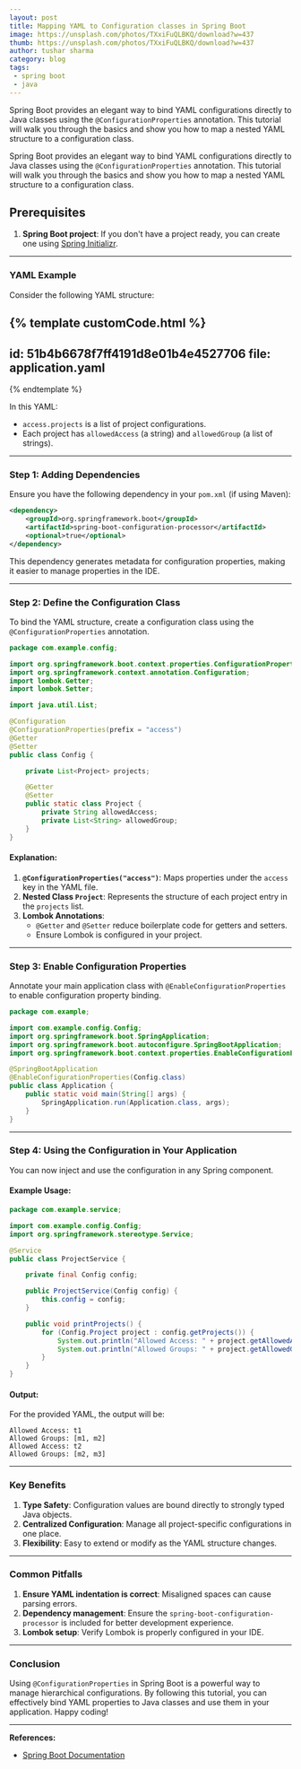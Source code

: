 ```yaml
---
layout: post
title: Mapping YAML to Configuration classes in Spring Boot
image: https://unsplash.com/photos/TXxiFuQLBKQ/download?w=437
thumb: https://unsplash.com/photos/TXxiFuQLBKQ/download?w=437
author: tushar sharma
category: blog
tags:
 - spring boot
 - java
---
```


Spring Boot provides an elegant way to bind YAML configurations directly to Java classes using the `@ConfigurationProperties` annotation. This tutorial will walk you through the basics and show you how to map a nested YAML structure to a configuration class.<!-- truncate_here -->

Spring Boot provides an elegant way to bind YAML configurations directly to Java classes using the `@ConfigurationProperties` annotation. This tutorial will walk you through the basics and show you how to map a nested YAML structure to a configuration class.

## Prerequisites
1. **Spring Boot project**: If you don't have a project ready, you can create one using [Spring Initializr](https://start.spring.io/).

---

### YAML Example
Consider the following YAML structure:

{% template  customCode.html %}
---
id: 51b4b6678f7ff4191d8e01b4e4527706
file: application.yaml
---
{% endtemplate %}


In this YAML:
- `access.projects` is a list of project configurations.
- Each project has `allowedAccess` (a string) and `allowedGroup` (a list of strings).

---

### Step 1: Adding Dependencies
Ensure you have the following dependency in your `pom.xml` (if using Maven):

```xml
<dependency>
    <groupId>org.springframework.boot</groupId>
    <artifactId>spring-boot-configuration-processor</artifactId>
    <optional>true</optional>
</dependency>
```

This dependency generates metadata for configuration properties, making it easier to manage properties in the IDE.

---

### Step 2: Define the Configuration Class
To bind the YAML structure, create a configuration class using the `@ConfigurationProperties` annotation.

```java
package com.example.config;

import org.springframework.boot.context.properties.ConfigurationProperties;
import org.springframework.context.annotation.Configuration;
import lombok.Getter;
import lombok.Setter;

import java.util.List;

@Configuration
@ConfigurationProperties(prefix = "access")
@Getter
@Setter
public class Config {

    private List<Project> projects;

    @Getter
    @Setter
    public static class Project {
        private String allowedAccess;
        private List<String> allowedGroup;
    }
}
```

#### Explanation:
1. **`@ConfigurationProperties("access")`**: Maps properties under the `access` key in the YAML file.
2. **Nested Class `Project`**: Represents the structure of each project entry in the `projects` list.
3. **Lombok Annotations**:
   - `@Getter` and `@Setter` reduce boilerplate code for getters and setters.
   - Ensure Lombok is configured in your project.

---

### Step 3: Enable Configuration Properties
Annotate your main application class with `@EnableConfigurationProperties` to enable configuration property binding.

```java
package com.example;

import com.example.config.Config;
import org.springframework.boot.SpringApplication;
import org.springframework.boot.autoconfigure.SpringBootApplication;
import org.springframework.boot.context.properties.EnableConfigurationProperties;

@SpringBootApplication
@EnableConfigurationProperties(Config.class)
public class Application {
    public static void main(String[] args) {
        SpringApplication.run(Application.class, args);
    }
}
```

---

### Step 4: Using the Configuration in Your Application
You can now inject and use the configuration in any Spring component.

#### Example Usage:

```java
package com.example.service;

import com.example.config.Config;
import org.springframework.stereotype.Service;

@Service
public class ProjectService {

    private final Config config;

    public ProjectService(Config config) {
        this.config = config;
    }

    public void printProjects() {
        for (Config.Project project : config.getProjects()) {
            System.out.println("Allowed Access: " + project.getAllowedAccess());
            System.out.println("Allowed Groups: " + project.getAllowedGroup());
        }
    }
}
```

#### Output:
For the provided YAML, the output will be:

```
Allowed Access: t1
Allowed Groups: [m1, m2]
Allowed Access: t2
Allowed Groups: [m2, m3]
```

---

### Key Benefits
1. **Type Safety**: Configuration values are bound directly to strongly typed Java objects.
2. **Centralized Configuration**: Manage all project-specific configurations in one place.
3. **Flexibility**: Easy to extend or modify as the YAML structure changes.

---

### Common Pitfalls
1. **Ensure YAML indentation is correct**: Misaligned spaces can cause parsing errors.
2. **Dependency management**: Ensure the `spring-boot-configuration-processor` is included for better development experience.
3. **Lombok setup**: Verify Lombok is properly configured in your IDE.

---

### Conclusion
Using `@ConfigurationProperties` in Spring Boot is a powerful way to manage hierarchical configurations. By following this tutorial, you can effectively bind YAML properties to Java classes and use them in your application. Happy coding!

---

**References:**
- [Spring Boot Documentation](https://docs.spring.io/spring-boot/docs/current/reference/htmlsingle/)
